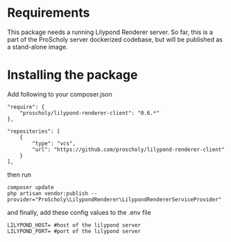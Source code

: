 # Requirements

This package needs a running Lilypond Renderer server.
So far, this is a part of the ProScholy server dockerized codebase, but will be published as a stand-alone image.

# Installing the package

Add following to your composer.json

~~~
"require": {
    "proscholy/lilypond-renderer-client": "0.6.*"
},

"repositories": [
    {
        "type": "vcs", 
        "url": "https://github.com/proscholy/lilypond-renderer-client"
    }
],
~~~

then run

~~~
composer update
php artisan vendor:publish --provider="ProScholy\LilypondRenderer\LilypondRendererServiceProvider"
~~~

and finally, add these config values to the .env file

~~~
LILYPOND_HOST= #host of the lilypond server
LILYPOND_PORT= #port of the lilypond server
~~~
